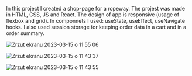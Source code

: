 In this project I created a shop-page for a ropeway. The projest was made in HTML, CSS, JS and React.
The design of app is responsive (usage of flexbox and grid). In componnets I used: useState, useEffect, useNavigate hooks. I also used session storage for keeping order data in a cart and in a order summary. 

![Zrzut ekranu 2023-03-15 o 11 55 06](https://user-images.githubusercontent.com/109954703/225288644-56fa0fe3-3998-4a1e-8422-729f5c1559e4.png)

![Zrzut ekranu 2023-03-15 o 11 43 37](https://user-images.githubusercontent.com/109954703/225288244-a8116eeb-7a56-4550-af01-80e106bf851f.png)

![Zrzut ekranu 2023-03-15 o 11 43 55](https://user-images.githubusercontent.com/109954703/225288284-969309c2-d94c-4f9c-b826-c0295b2e36c7.png)
